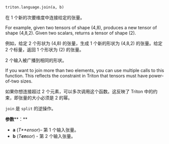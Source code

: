 ```python
triton.language.join(a, b)
```


在 1 个新的次要维度中连接给定的张量。


For example, given two tensors of shape (4,8), produces a new tensor of shape (4,8,2). Given two scalars, returns a tensor of shape (2).


例如，给定 2 个形状为 (4,8) 的张量，生成 1 个新的形状为 (4,8,2) 的张量。给定 2 个标量，返回 1 个形状为 (2) 的张量。


2 个输入被广播到相同的形状。


If you want to join more than two elements, you can use multiple calls to this function. This reflects the constraint in Triton that tensors must have power-of-two sizes.


如果你想连接超过 2 个元素，可以多次调用这个函数。这反映了 Triton 中的约束，即张量的大小必须是 2 的幂。


`join` 是 `split` 的逆操作。


**参数****：**

* **a** (*T**ensor*)– 第 1 个输入张量。
* **b** (*T**en**sor*) - 第 2 个输入张量。


